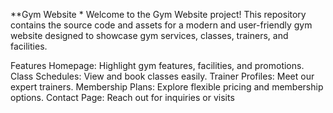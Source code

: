 **Gym Website
*
Welcome to the Gym Website project! This repository contains the source code and assets for a modern and user-friendly gym website designed to showcase gym services, classes, trainers, and facilities.

Features
Homepage: Highlight gym features, facilities, and promotions.
Class Schedules: View and book classes easily.
Trainer Profiles: Meet our expert trainers.
Membership Plans: Explore flexible pricing and membership options.
Contact Page: Reach out for inquiries or visits
